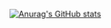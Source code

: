 [![Anurag's GitHub stats](https://github-readme-stats.vercel.app/api?username=ArthurRbn?count_private=true&show_icons=true)](https://github.com/anuraghazra/github-readme-stats)

